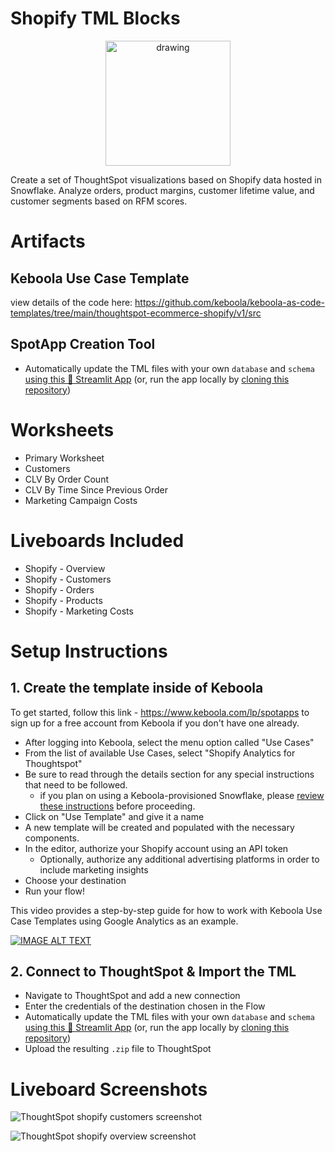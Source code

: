 # Shopify TML Blocks
<p align="center">
  <img src="https://user-images.githubusercontent.com/29617424/191084315-61b6f2df-f39b-4cbe-988e-aa14dacb4b3e.png" alt="drawing" width="200"/>
</p>
Create a set of ThoughtSpot visualizations based on Shopify data hosted in Snowflake. Analyze orders, product margins, customer lifetime value, and customer segments based on RFM scores. 

# Artifacts 

## Keboola Use Case Template
view details of the code here: 
https://github.com/keboola/keboola-as-code-templates/tree/main/thoughtspot-ecommerce-shopify/v1/src

## SpotApp Creation Tool
- Automatically update the TML files with your own `database` and `schema` [using this 🎈 Streamlit App](https://jordanrburger-ts-keboola-spotapps-streamlit-app-7svhq2.streamlitapp.com/) (or, run the app locally by [cloning this repository](https://github.com/jordanrburger/TS-Keboola-SpotApps))


# Worksheets
- Primary Worksheet
- Customers
- CLV By Order Count
- CLV By Time Since Previous Order
- Marketing Campaign Costs

# Liveboards Included
- Shopify - Overview
- Shopify - Customers
- Shopify - Orders
- Shopify - Products
- Shopify - Marketing Costs

# Setup Instructions

## 1. Create the template inside of Keboola 

To get started, follow this link - https://www.keboola.com/lp/spotapps to sign up for a free account from Keboola if you don't have one already. 

- After logging into Keboola, select the menu option called "Use Cases"
- From the list of available Use Cases, select "Shopify Analytics for Thoughtspot"
- Be sure to read through the details section for any special instructions that need to be followed. 
  - if you plan on using a Keboola-provisioned Snowflake, please [review these instructions](https://docs.google.com/document/d/1_7DRa7KdeXT1ZZ22ENDxW4fDO1BL_n8uTqhiSQms2pE/edit) before proceeding.
- Click on "Use Template" and give it a name
- A new template will be created and populated with the necessary components.
- In the editor, authorize your Shopify account using an API token
  - Optionally, authorize any additional advertising platforms in order to include marketing insights
- Choose your destination
- Run your flow!

This video provides a step-by-step guide for how to work with Keboola Use Case Templates using Google Analytics as an example. 

[![IMAGE ALT TEXT](https://i9.ytimg.com/vi/tRIepqMa770/mq2.jpg?sqp=CPyXrJkG&rs=AOn4CLC8i3PleDt0Kg6pbQ_35rlMpEPxIg)](http://www.youtube.com/watch?v=tRIepqMa770 "Data Templates")

## 2. Connect to ThoughtSpot & Import the TML

- Navigate to ThoughtSpot and add a new connection
- Enter the credentials of the destination chosen in the Flow
- Automatically update the TML files with your own `database` and `schema` [using this 🎈 Streamlit App](https://jordanrburger-ts-keboola-spotapps-streamlit-app-7svhq2.streamlitapp.com/) (or, run the app locally by [cloning this repository](https://github.com/jordanrburger/TS-Keboola-SpotApps))
- Upload the resulting `.zip` file to ThoughtSpot

# Liveboard Screenshots

![ThoughtSpot shopify customers screenshot](https://user-images.githubusercontent.com/29617424/191553557-001e10d8-ba49-4fb3-b437-6d75eaa43cac.png)

![ThoughtSpot  shopify overview screenshot](https://user-images.githubusercontent.com/29617424/191551934-6f7ebde2-c385-4576-adfd-e238e0ad9db4.png)



